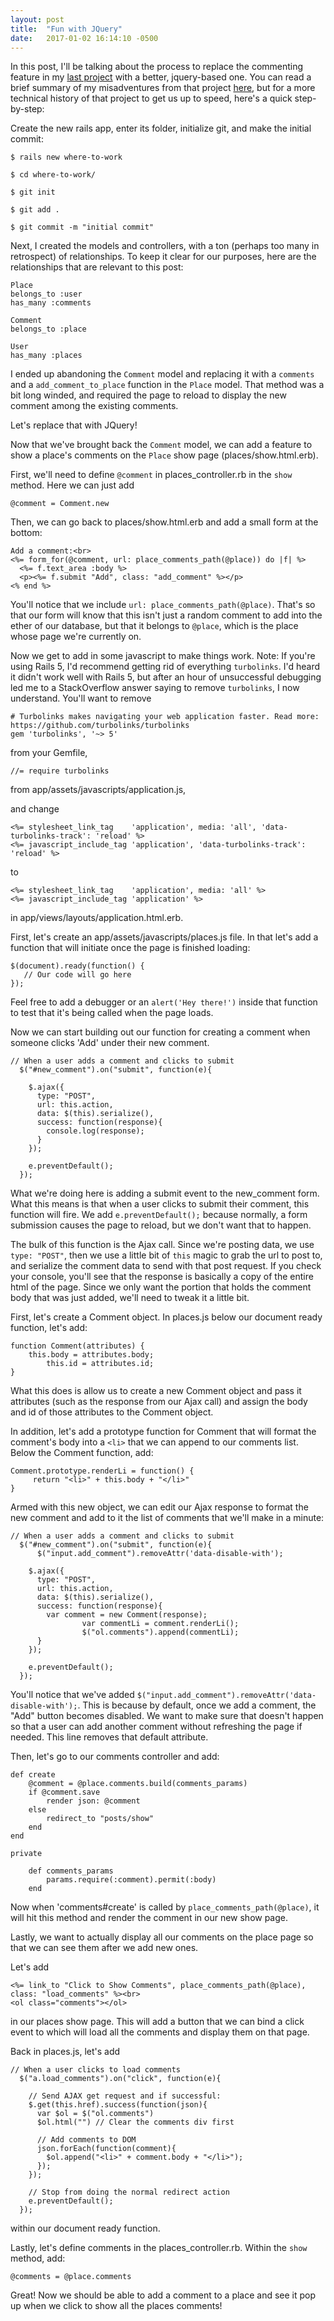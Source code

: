 ```yaml
---
layout: post
title:  "Fun with JQuery"
date:   2017-01-02 16:14:10 -0500
---
```



In this post, I'll be talking about the process to replace the commenting feature in my [last project](https://github.com/KerryAlsace/where-to-work) with a better, jquery-based one. You can read a brief summary of my misadventures from that project [here](https://kerryalsace.github.io/2016/11/05/developing_with_user_requirements_in_mind/), but for a more technical history of that project to get us up to speed, here's a quick step-by-step:

Create the new rails app, enter its folder, initialize git, and make the initial commit:

```
$ rails new where-to-work
```
```
$ cd where-to-work/
```
```
$ git init
```
```
$ git add .
```
```
$ git commit -m "initial commit"
```

Next, I created the models and controllers, with a ton (perhaps too many in retrospect) of relationships. To keep it clear for our purposes, here are the relationships that are relevant to this post:

```
Place
belongs_to :user
has_many :comments
```

```
Comment
belongs_to :place
```

```
User
has_many :places
```

I ended up abandoning the `Comment` model and replacing it with a `comments` and a `add_comment_to_place` function in the `Place` model. That method was a bit long winded, and required the page to reload to display the new comment among the existing comments.

Let's replace that with JQuery!

Now that we've brought back the `Comment` model, we can add a feature to show a place's comments on the `Place` show page (places/show.html.erb).

First, we'll need to define `@comment` in places_controller.rb in the `show` method. Here we can just add
```
@comment = Comment.new
```

Then, we can go back to places/show.html.erb and add a small form at the bottom:

```
Add a comment:<br>
<%= form_for(@comment, url: place_comments_path(@place)) do |f| %>
  <%= f.text_area :body %>
  <p><%= f.submit "Add", class: "add_comment" %></p>
<% end %>
```

You'll notice that we include `url: place_comments_path(@place)`. That's so that our form will know that this isn't just a random comment to add into the ether of our database, but that it belongs to `@place`, which is the place whose page we're currently on.

Now we get to add in some javascript to make things work. Note: If you're using Rails 5, I'd recommend getting rid of everything `turbolinks`. I'd heard it didn't work well with Rails 5, but after an hour of unsuccessful debugging led me to a StackOverflow answer saying to remove `turbolinks`, I now understand. You'll want to remove 

```
# Turbolinks makes navigating your web application faster. Read more: https://github.com/turbolinks/turbolinks
gem 'turbolinks', '~> 5'
```
from your Gemfile,

```
//= require turbolinks
```

from app/assets/javascripts/application.js, 

and change

```
<%= stylesheet_link_tag    'application', media: 'all', 'data-turbolinks-track': 'reload' %>
<%= javascript_include_tag 'application', 'data-turbolinks-track': 'reload' %>
```

to

```
<%= stylesheet_link_tag    'application', media: 'all' %>
<%= javascript_include_tag 'application' %>
```

in app/views/layouts/application.html.erb.

First, let's create an app/assets/javascripts/places.js file. In that let's add a function that will initiate once the page is finished loading:

```
$(document).ready(function() {
   // Our code will go here
});
```

Feel free to add a debugger or an `alert('Hey there!')` inside that function to test that it's being called when the page loads.

Now we can start building out our function for creating a comment when someone clicks 'Add' under their new comment.

```
// When a user adds a comment and clicks to submit
  $("#new_comment").on("submit", function(e){

    $.ajax({
      type: "POST",
      url: this.action,
      data: $(this).serialize(),
      success: function(response){
        console.log(response);
      }
    });

    e.preventDefault();
  });
```

What we're doing here is adding a submit event to the new_comment form. What this means is that when a user clicks to submit their comment, this function will fire. We add `e.preventDefault();` because normally, a form submission causes the page to reload, but we don't want that to happen.

The bulk of this function is the Ajax call. Since we're posting data, we use `type: "POST"`, then we use a little bit of `this` magic to grab the url to post to, and serialize the comment data to send with that post request. If you check your console, you'll see that the response is basically a copy of the entire html of the page. Since we only want the portion that holds the comment body that was just added, we'll need to tweak it a little bit.

First, let's create a Comment object. In places.js below our document ready function, let's add:

```
function Comment(attributes) {
    this.body = attributes.body;
		this.id = attributes.id;
}
```

What this does is allow us to create a new Comment object and pass it attributes (such as the response from our Ajax call) and assign the body and id of those attributes to the Comment object.

In addition, let's add a prototype function for Comment that will format the comment's body into a `<li>` that we can append to our comments list. Below the Comment function, add:

```
Comment.prototype.renderLi = function() {
     return "<li>" + this.body + "</li>"
}
```

Armed with this new object, we can edit our Ajax response to format the new comment and add to it the list of comments that we'll make in a minute:

```
// When a user adds a comment and clicks to submit
  $("#new_comment").on("submit", function(e){
	  $("input.add_comment").removeAttr('data-disable-with');

    $.ajax({
      type: "POST",
      url: this.action,
      data: $(this).serialize(),
      success: function(response){
        var comment = new Comment(response);
				var commentLi = comment.renderLi();
				$("ol.comments").append(commentLi);
      }
    });

    e.preventDefault();
  });
```

You'll notice that we've added `$("input.add_comment").removeAttr('data-disable-with');`. This is because by default, once we add a comment, the "Add" button becomes disabled. We want to make sure that doesn't happen so that a user can add another comment without refreshing the page if needed. This line removes that default attribute.

Then, let's go to our comments controller and add:

```
def create
	@comment = @place.comments.build(comments_params)
	if @comment.save
		render json: @comment
	else
		redirect_to "posts/show"
	end
end

private

	def comments_params
		params.require(:comment).permit(:body)
	end
```

Now when 'comments#create' is called by `place_comments_path(@place)`, it will hit this method and render the comment in our new show page.

Lastly, we want to actually display all our comments on the place page so that we can see them after we add new ones.

Let's add

```
<%= link_to "Click to Show Comments", place_comments_path(@place), class: "load_comments" %><br>
<ol class="comments"></ol>
```

in our places show page. This will add a button that we can bind a click event to which will load all the comments and display them on that page.

Back in places.js, let's add 

```
// When a user clicks to load comments
  $("a.load_comments").on("click", function(e){

    // Send AJAX get request and if successful:
    $.get(this.href).success(function(json){
      var $ol = $("ol.comments")
      $ol.html("") // Clear the comments div first

      // Add comments to DOM
      json.forEach(function(comment){
        $ol.append("<li>" + comment.body + "</li>");
      });
    });

    // Stop from doing the normal redirect action
    e.preventDefault();
  });
```

within our document ready function.

Lastly, let's define comments in the places_controller.rb. Within the `show` method, add:

```
@comments = @place.comments
```

Great! Now we should be able to add a comment to a place and see it pop up when we click to show all the places comments!
